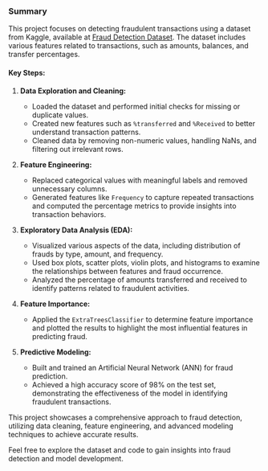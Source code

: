 ### Summary

This project focuses on detecting fraudulent transactions using a dataset from Kaggle, available at [Fraud Detection Dataset](https://www.kaggle.com/datasets/pranavrawat1301/fraud-detection). The dataset includes various features related to transactions, such as amounts, balances, and transfer percentages.

#### Key Steps:
1. **Data Exploration and Cleaning:**
   - Loaded the dataset and performed initial checks for missing or duplicate values.
   - Created new features such as `%transferred` and `%Received` to better understand transaction patterns.
   - Cleaned data by removing non-numeric values, handling NaNs, and filtering out irrelevant rows.

2. **Feature Engineering:**
   - Replaced categorical values with meaningful labels and removed unnecessary columns.
   - Generated features like `Frequency` to capture repeated transactions and computed the percentage metrics to provide insights into transaction behaviors.

3. **Exploratory Data Analysis (EDA):**
   - Visualized various aspects of the data, including distribution of frauds by type, amount, and frequency.
   - Used box plots, scatter plots, violin plots, and histograms to examine the relationships between features and fraud occurrence.
   - Analyzed the percentage of amounts transferred and received to identify patterns related to fraudulent activities.

4. **Feature Importance:**
   - Applied the `ExtraTreesClassifier` to determine feature importance and plotted the results to highlight the most influential features in predicting fraud.

5. **Predictive Modeling:**
   - Built and trained an Artificial Neural Network (ANN) for fraud prediction.
   - Achieved a high accuracy score of 98% on the test set, demonstrating the effectiveness of the model in identifying fraudulent transactions.

This project showcases a comprehensive approach to fraud detection, utilizing data cleaning, feature engineering, and advanced modeling techniques to achieve accurate results.

Feel free to explore the dataset and code to gain insights into fraud detection and model development.
